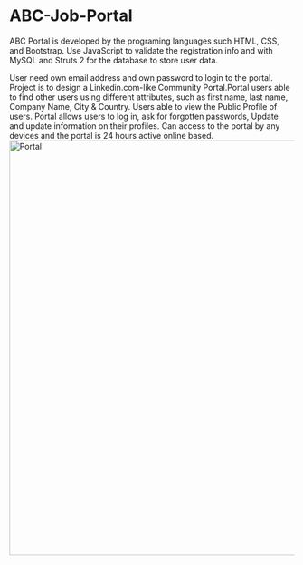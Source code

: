 # ABC-Job-Portal
ABC Portal is developed by the programing languages such HTML, CSS, and Bootstrap. Use JavaScript to validate the registration info and with MySQL and Struts 2 for the database to store user data. 

User need own email address and own password to login to the portal. Project is to design a Linkedin.com-like Community Portal.Portal users able to find other users using different attributes, such as first name, last name, Company Name, City & Country. Users able to view the Public Profile of users. Portal allows users to log in, ask for forgotten passwords, Update and update information on their profiles. Can access to the portal by any devices and the portal is 24 hours active online based.
<img width="732" alt="Portal" src="https://user-images.githubusercontent.com/93583345/143066472-e60259af-51d6-4623-815e-c7784d33c59d.png">

